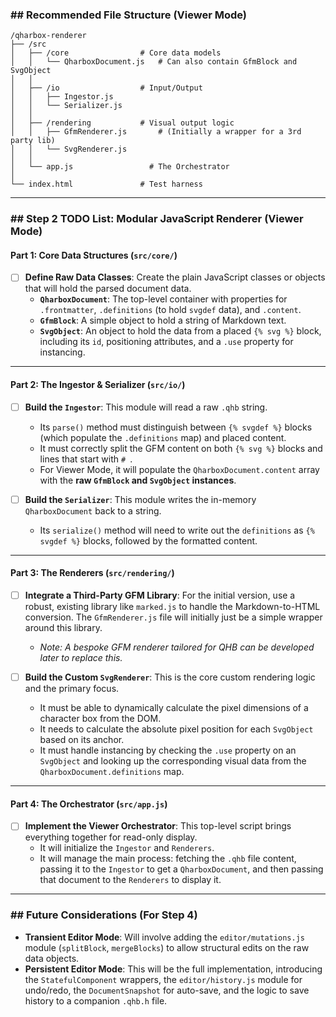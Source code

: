 ### \#\# Recommended File Structure (Viewer Mode)

```
/qharbox-renderer
├── /src
│   ├── /core                # Core data models
│   │   └── QharboxDocument.js   # Can also contain GfmBlock and SvgObject
│   │
│   ├── /io                  # Input/Output
│   │   ├── Ingestor.js
│   │   └── Serializer.js
│   │
│   ├── /rendering           # Visual output logic
│   │   ├── GfmRenderer.js       # (Initially a wrapper for a 3rd party lib)
│   │   └── SvgRenderer.js
│   │
│   └── app.js                 # The Orchestrator
│
└── index.html               # Test harness
```

-----

### \#\# Step 2 TODO List: Modular JavaScript Renderer (Viewer Mode)

#### Part 1: Core Data Structures (`src/core/`)

  * [ ] **Define Raw Data Classes**: Create the plain JavaScript classes or objects that will hold the parsed document data.
      * **`QharboxDocument`**: The top-level container with properties for `.frontmatter`, `.definitions` (to hold `svgdef` data), and `.content`.
      * **`GfmBlock`**: A simple object to hold a string of Markdown text.
      * **`SvgObject`**: An object to hold the data from a placed `{% svg %}` block, including its `id`, positioning attributes, and a `.use` property for instancing.

-----

#### Part 2: The Ingestor & Serializer (`src/io/`)

  * [ ] **Build the `Ingestor`**: This module will read a raw `.qhb` string.

      * Its `parse()` method must distinguish between `{% svgdef %}` blocks (which populate the `.definitions` map) and placed content.
      * It must correctly split the GFM content on both `{% svg %}` blocks and lines that start with ` #  `.
      * For Viewer Mode, it will populate the `QharboxDocument.content` array with the **raw `GfmBlock` and `SvgObject` instances**.

  * [ ] **Build the `Serializer`**: This module writes the in-memory `QharboxDocument` back to a string.

      * Its `serialize()` method will need to write out the `definitions` as `{% svgdef %}` blocks, followed by the formatted content.

-----

#### Part 3: The Renderers (`src/rendering/`)

  * [ ] **Integrate a Third-Party GFM Library**: For the initial version, use a robust, existing library like `marked.js` to handle the Markdown-to-HTML conversion. The `GfmRenderer.js` file will initially just be a simple wrapper around this library.

      * *Note: A bespoke GFM renderer tailored for QHB can be developed later to replace this.*

  * [ ] **Build the Custom `SvgRenderer`**: This is the core custom rendering logic and the primary focus.

      * It must be able to dynamically calculate the pixel dimensions of a character box from the DOM.
      * It needs to calculate the absolute pixel position for each `SvgObject` based on its anchor.
      * It must handle instancing by checking the `.use` property on an `SvgObject` and looking up the corresponding visual data from the `QharboxDocument.definitions` map.

-----

#### Part 4: The Orchestrator (`src/app.js`)

  * [ ] **Implement the Viewer Orchestrator**: This top-level script brings everything together for read-only display.
      * It will initialize the `Ingestor` and `Renderers`.
      * It will manage the main process: fetching the `.qhb` file content, passing it to the `Ingestor` to get a `QharboxDocument`, and then passing that document to the `Renderers` to display it.

-----

### \#\# Future Considerations (For Step 4)

  * **Transient Editor Mode**: Will involve adding the `editor/mutations.js` module (`splitBlock`, `mergeBlocks`) to allow structural edits on the raw data objects.
  * **Persistent Editor Mode**: This will be the full implementation, introducing the `StatefulComponent` wrappers, the `editor/history.js` module for undo/redo, the `DocumentSnapshot` for auto-save, and the logic to save history to a companion `.qhb.h` file.
